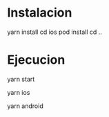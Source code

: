 # Instalacion

yarn install
cd ios
pod install
cd ..

# Ejecucion

yarn start

yarn ios

yarn android
